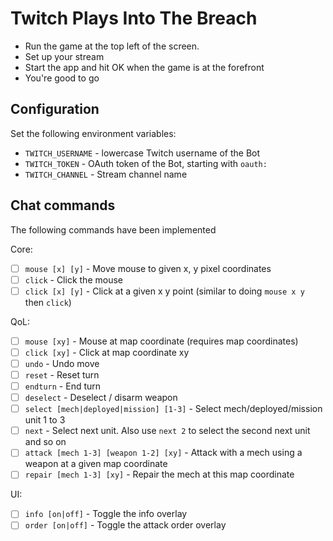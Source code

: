 # Twitch Plays Into The Breach

* Run the game at the top left of the screen.
* Set up your stream
* Start the app and hit OK when the game is at the forefront
* You're good to go

## Configuration

Set the following environment variables:

- `TWITCH_USERNAME` - lowercase Twitch username of the Bot
- `TWITCH_TOKEN` - OAuth token of the Bot, starting with `oauth:`
- `TWITCH_CHANNEL` - Stream channel name

## Chat commands

The following commands have been implemented

Core:
- [ ] `mouse [x] [y]` - Move mouse to given x, y pixel coordinates
- [ ] `click` - Click the mouse
- [ ] `click [x] [y]` - Click at a given x y point (similar to doing `mouse x y` then `click`)

QoL:
- [ ] `mouse [xy]` - Mouse at map coordinate (requires map coordinates)
- [ ] `click [xy]` - Click at map coordinate xy
- [ ] `undo` - Undo move
- [ ] `reset` - Reset turn
- [ ] `endturn` - End turn
- [ ] `deselect` - Deselect / disarm weapon
- [ ] `select [mech|deployed|mission] [1-3]` - Select mech/deployed/mission unit 1 to 3
- [ ] `next` - Select next unit. Also use `next 2` to select the second next unit and so on
- [ ] `attack [mech 1-3] [weapon 1-2] [xy]` - Attack with a mech using a weapon at a given map coordinate
- [ ] `repair [mech 1-3] [xy]` - Repair the mech at this map coordinate

UI:
- [ ] `info [on|off]` - Toggle the info overlay
- [ ] `order [on|off]` - Toggle the attack order overlay